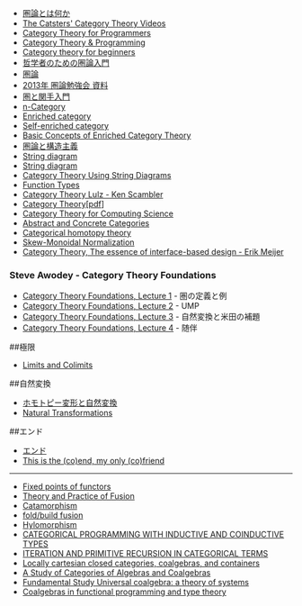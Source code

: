 * [圏論とは何か](https://infinitytopos.wordpress.com/2015/01/25/%E5%9C%8F%E8%AB%96%E3%81%A8%E3%81%AF%E4%BD%95%E3%81%8B/)
* [The Catsters' Category Theory Videos](http://www.simonwillerton.staff.shef.ac.uk/TheCatsters/)
* [Category Theory for Programmers](http://bartoszmilewski.com/2014/10/28/category-theory-for-programmers-the-preface/)
* [Category Theory & Programming](http://yogsototh.github.io/Category-Theory-Presentation/)
* [Category theory for beginners](http://www.slideshare.net/kenbot/category-theory-for-beginners)
* [哲学者のための圏論入門](http://choreographlife.jp/pdf/intro.pdf)
* [圏論](http://alg-d.com/math/category/)
* [2013年 圏論勉強会 資料](http://nineties.github.io/category-seminar/)
* [圏と関手入門](http://www.math.nagoya-u.ac.jp/~hasimoto/paper/class/cat10.pdf)
* [n-Category](http://mbps.hatenablog.com/entry/2014/11/25/031401)
* [Enriched category](http://mbps.hatenablog.com/entry/2015/03/03/204917)
* [Self-enriched category](http://mbps.hatenablog.com/entry/2015/03/11/155555)
* [Basic Concepts of Enriched Category Theory](http://www.tac.mta.ca/tac/reprints/articles/10/tr10abs.html)
* [圏論と構造主義](http://eprints.lib.hokudai.ac.jp/dspace/bitstream/2115/51910/1/002_FUKAYAMA.pdf)
* [String diagram](https://www.youtube.com/playlist?list=PL50ABC4792BD0A086)
* [String diagram](http://mbps.hatenablog.com/entry/2015/02/07/175148)
* [Category Theory Using String Diagrams](http://jp.arxiv.org/abs/1401.7220)
* [Function Types](http://bartoszmilewski.com/2015/03/13/function-types/)
* [Category Theory Lulz - Ken Scambler](https://www.youtube.com/watch?v=jDhMDgU7Koc)
* [Category Theory](http://www.amazon.co.jp/dp/0199237182)[[pdf](http://www.andrew.cmu.edu/course/80-413-713/notes/)]
* [Category Theory for Computing Science](http://www.math.mcgill.ca/triples/Barr-Wells-ctcs.pdf)
* [Abstract and Concrete Categories](http://katmat.math.uni-bremen.de/acc/acc.pdf)
* [Categorical homotopy theory](http://www.math.harvard.edu/~eriehl/cathtpy.pdf)
* [Skew-Monoidal Normalization](https://www.fpcomplete.com/user/tomberek/skew-monoidal-normalization)
* [Category Theory, The essence of interface-based design - Erik Meijer](https://www.youtube.com/watch?v=JMP6gI5mLHc)

### Steve Awodey - Category Theory Foundations
* [Category Theory Foundations, Lecture 1](https://www.youtube.com/watch?v=ZKmodCApZwk) - 圏の定義と例
* [Category Theory Foundations, Lecture 2](https://www.youtube.com/watch?v=TQYjekxqw-Q) - UMP
* [Category Theory Foundations, Lecture 3](https://www.youtube.com/watch?v=BOynNljjbeg) - 自然変換と米田の補題
* [Category Theory Foundations, Lecture 4](https://www.youtube.com/watch?v=8fZmdhLLgs4) - 随伴

##極限
* [Limits and Colimits](http://bartoszmilewski.com/2015/04/15/limits-and-colimits/)

##自然変換
* [ホモトピー変形と自然変換](http://d.hatena.ne.jp/m-hiyama/comment?date=20111208&section=1323315799#c)
* [Natural Transformations](http://bartoszmilewski.com/2015/04/07/natural-transformations/)

##エンド
* [エンド](http://alg-d.com/math/category/end.pdf)
* [This is the (co)end, my only (co)friend](http://arxiv.org/abs/1501.02503)

----

* [Fixed points of functors](http://www.pps.univ-paris-diderot.fr/~metayer/PDF/fix.pdf)
* [Theory and Practice of Fusion](http://www.cs.ox.ac.uk/ralf.hinze/publications/IFL10.pdf)
* [Catamorphism](http://mbps.hatenablog.com/entry/2013/05/15/032507)
* [fold/build fusion](http://mbps.hatenablog.com/entry/2014/10/09/013718)
* [Hylomorphism](http://mbps.hatenablog.com/entry/2014/10/17/010205)
* [CATEGORICAL PROGRAMMING WITH INDUCTIVE AND COINDUCTIVE TYPES](http://kodu.ut.ee/~varmo/papers/thesis.pdf)
* [ITERATION AND PRIMITIVE RECURSION IN CATEGORICAL TERMS](http://www.cs.ru.nl/barendregt60/essays/geuvers_poll/art08_geuvers_poll.pdf)
* [Locally cartesian closed categories, coalgebras, and containers](http://www.diva-portal.se/smash/get/diva2:613378/FULLTEXT01.pdf)
* [A Study of Categories of Algebras and Coalgebras](https://www.andrew.cmu.edu/user/awodey/students/hughes.pdf)
* [Fundamental Study Universal coalgebra: a theory of systems](http://homepages.cwi.nl/~janr/papers/files-of-papers/universal_coalgebra.pdf)
* [Coalgebras in functional programming and type theory](http://www.duplavis.com/venanzio/publications/Coalgebras_CMCS_2010.pdf)
